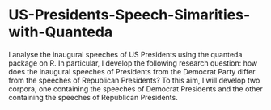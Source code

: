 # US-Presidents-Speech-Simarities-with-Quanteda
I analyse the inaugural speeches of US Presidents using the quanteda package on R. In particular, I develop the following research question: how does the inaugural speeches of Presidents from the Democrat Party differ from the speeches of Republican Presidents? To this aim, I will develop two corpora, one containing the speeches of Democrat Presidents and the other containing the speeches of Republican Presidents. 
